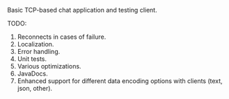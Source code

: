 Basic TCP-based chat application and testing client.

TODO:
1. Reconnects in cases of failure.
2. Localization.
3. Error handling.
4. Unit tests.
5. Various optimizations.
6. JavaDocs.
7. Enhanced support for different data encoding options with clients (text, json, other).
